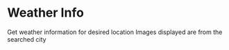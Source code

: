 # Weather Info
Get weather information for desired location
Images displayed are from the searched city

